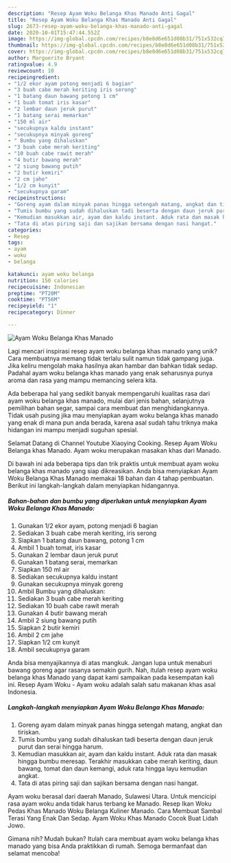 ```yaml
---
description: "Resep Ayam Woku Belanga Khas Manado Anti Gagal"
title: "Resep Ayam Woku Belanga Khas Manado Anti Gagal"
slug: 2673-resep-ayam-woku-belanga-khas-manado-anti-gagal
date: 2020-10-01T15:47:44.552Z
image: https://img-global.cpcdn.com/recipes/b8e8d6e651d08b31/751x532cq70/ayam-woku-belanga-khas-manado-foto-resep-utama.jpg
thumbnail: https://img-global.cpcdn.com/recipes/b8e8d6e651d08b31/751x532cq70/ayam-woku-belanga-khas-manado-foto-resep-utama.jpg
cover: https://img-global.cpcdn.com/recipes/b8e8d6e651d08b31/751x532cq70/ayam-woku-belanga-khas-manado-foto-resep-utama.jpg
author: Marguerite Bryant
ratingvalue: 4.9
reviewcount: 10
recipeingredient:
- "1/2 ekor ayam potong menjadi 6 bagian"
- "3 buah cabe merah keriting iris serong"
- "1 batang daun bawang potong 1 cm"
- "1 buah tomat iris kasar"
- "2 lembar daun jeruk purut"
- "1 batang serai memarkan"
- "150 ml air"
- "secukupnya kaldu instant"
- "secukupnya minyak goreng"
- " Bumbu yang dihaluskan"
- "3 buah cabe merah keriting"
- "10 buah cabe rawit merah"
- "4 butir bawang merah"
- "2 siung bawang putih"
- "2 butir kemiri"
- "2 cm jahe"
- "1/2 cm kunyit"
- "secukupnya garam"
recipeinstructions:
- "Goreng ayam dalam minyak panas hingga setengah matang, angkat dan tiriskan."
- "Tumis bumbu yang sudah dihaluskan tadi beserta dengan daun jeruk purut dan serai hingga harum."
- "Kemudian masukkan air, ayam dan kaldu instant. Aduk rata dan masak hingga bumbu meresap. Terakhir masukkan cabe merah keriting, daun bawang, tomat dan daun kemangi, aduk rata hingga layu kemudian angkat."
- "Tata di atas piring saji dan sajikan bersama dengan nasi hangat."
categories:
- Resep
tags:
- ayam
- woku
- belanga

katakunci: ayam woku belanga 
nutrition: 150 calories
recipecuisine: Indonesian
preptime: "PT20M"
cooktime: "PT56M"
recipeyield: "1"
recipecategory: Dinner

---
```



![Ayam Woku Belanga Khas Manado](https://img-global.cpcdn.com/recipes/b8e8d6e651d08b31/751x532cq70/ayam-woku-belanga-khas-manado-foto-resep-utama.jpg)

Lagi mencari inspirasi resep ayam woku belanga khas manado yang unik? Cara membuatnya memang tidak terlalu sulit namun tidak gampang juga. Jika keliru mengolah maka hasilnya akan hambar dan bahkan tidak sedap. Padahal ayam woku belanga khas manado yang enak seharusnya punya aroma dan rasa yang mampu memancing selera kita.

Ada beberapa hal yang sedikit banyak mempengaruhi kualitas rasa dari ayam woku belanga khas manado, mulai dari jenis bahan, selanjutnya pemilihan bahan segar, sampai cara membuat dan menghidangkannya. Tidak usah pusing jika mau menyiapkan ayam woku belanga khas manado yang enak di mana pun anda berada, karena asal sudah tahu triknya maka hidangan ini mampu menjadi suguhan spesial.

Selamat Datang di Channel Youtube Xiaoying Cooking. Resep Ayam Woku Belanga khas Manado. Ayam woku merupakan masakan khas dari Manado.


Di bawah ini ada beberapa tips dan trik praktis untuk membuat ayam woku belanga khas manado yang siap dikreasikan. Anda bisa menyiapkan Ayam Woku Belanga Khas Manado memakai 18 bahan dan 4 tahap pembuatan. Berikut ini langkah-langkah dalam menyiapkan hidangannya.

<!--inarticleads1-->

##### Bahan-bahan dan bumbu yang diperlukan untuk menyiapkan Ayam Woku Belanga Khas Manado:

1. Gunakan 1/2 ekor ayam, potong menjadi 6 bagian
1. Sediakan 3 buah cabe merah keriting, iris serong
1. Siapkan 1 batang daun bawang, potong 1 cm
1. Ambil 1 buah tomat, iris kasar
1. Gunakan 2 lembar daun jeruk purut
1. Gunakan 1 batang serai, memarkan
1. Siapkan 150 ml air
1. Sediakan secukupnya kaldu instant
1. Gunakan secukupnya minyak goreng
1. Ambil  Bumbu yang dihaluskan:
1. Sediakan 3 buah cabe merah keriting
1. Sediakan 10 buah cabe rawit merah
1. Gunakan 4 butir bawang merah
1. Ambil 2 siung bawang putih
1. Siapkan 2 butir kemiri
1. Ambil 2 cm jahe
1. Siapkan 1/2 cm kunyit
1. Ambil secukupnya garam


Anda bisa menyajikannya di atas mangkuk. Jangan lupa untuk menaburi bawang goreng agar rasanya semakin gurih. Nah, itulah resep ayam woku belanga khas Manado yang dapat kami sampaikan pada kesempatan kali ini. Resep Ayam Woku - Ayam woku adalah salah satu makanan khas asal Indonesia. 

<!--inarticleads2-->

##### Langkah-langkah menyiapkan Ayam Woku Belanga Khas Manado:

1. Goreng ayam dalam minyak panas hingga setengah matang, angkat dan tiriskan.
1. Tumis bumbu yang sudah dihaluskan tadi beserta dengan daun jeruk purut dan serai hingga harum.
1. Kemudian masukkan air, ayam dan kaldu instant. Aduk rata dan masak hingga bumbu meresap. Terakhir masukkan cabe merah keriting, daun bawang, tomat dan daun kemangi, aduk rata hingga layu kemudian angkat.
1. Tata di atas piring saji dan sajikan bersama dengan nasi hangat.


Ayam woku berasal dari daerah Manado, Sulawesi Utara. Untuk mencicipi rasa ayam woku anda tidak harus terbang ke Manado. Resep Ikan Woku Pedas Khas Manado Woku Belanga Kuliner Manado. Cara Membuat Sambal Terasi Yang Enak Dan Sedap. Ayam Woku Khas Manado Cocok Buat Lidah Jowo. 

Gimana nih? Mudah bukan? Itulah cara membuat ayam woku belanga khas manado yang bisa Anda praktikkan di rumah. Semoga bermanfaat dan selamat mencoba!
